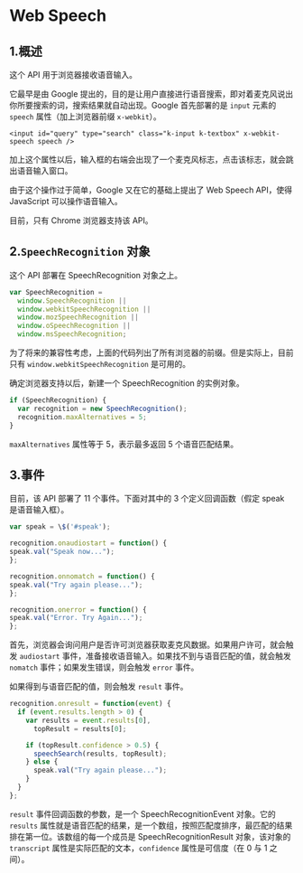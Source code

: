 # Web Speech

## 1.概述

这个 API 用于浏览器接收语音输入。

它最早是由 Google 提出的，目的是让用户直接进行语音搜索，即对着麦克风说出你所要搜索的词，搜索结果就自动出现。Google 首先部署的是 `input` 元素的 `speech` 属性（加上浏览器前缀 `x-webkit`）。

`<input id="query" type="search" class="k-input k-textbox" x-webkit-speech speech />`

加上这个属性以后，输入框的右端会出现了一个麦克风标志，点击该标志，就会跳出语音输入窗口。

由于这个操作过于简单，Google 又在它的基础上提出了 Web Speech API，使得 JavaScript 可以操作语音输入。

目前，只有 Chrome 浏览器支持该 API。

## 2.`SpeechRecognition` 对象

这个 API 部署在 SpeechRecognition 对象之上。

```javascript
var SpeechRecognition =
  window.SpeechRecognition ||
  window.webkitSpeechRecognition ||
  window.mozSpeechRecognition ||
  window.oSpeechRecognition ||
  window.msSpeechRecognition;
```

为了将来的兼容性考虑，上面的代码列出了所有浏览器的前缀。但是实际上，目前只有 `window.webkitSpeechRecognition` 是可用的。

确定浏览器支持以后，新建一个 SpeechRecognition 的实例对象。

```javascript
if (SpeechRecognition) {
  var recognition = new SpeechRecognition();
  recognition.maxAlternatives = 5;
}
```

`maxAlternatives` 属性等于 5，表示最多返回 5 个语音匹配结果。

## 3.事件

目前，该 API 部署了 11 个事件。下面对其中的 3 个定义回调函数（假定 speak 是语音输入框）。

```javascript
var speak = \$('#speak');

recognition.onaudiostart = function() {
speak.val("Speak now...");
};

recognition.onnomatch = function() {
speak.val("Try again please...");
};

recognition.onerror = function() {
speak.val("Error. Try Again...");
};
```

首先，浏览器会询问用户是否许可浏览器获取麦克风数据。如果用户许可，就会触发 `audiostart` 事件，准备接收语音输入。如果找不到与语音匹配的值，就会触发 `nomatch` 事件；如果发生错误，则会触发 `error` 事件。

如果得到与语音匹配的值，则会触发 `result` 事件。

```javascript
recognition.onresult = function(event) {
  if (event.results.length > 0) {
    var results = event.results[0],
      topResult = results[0];

    if (topResult.confidence > 0.5) {
      speechSearch(results, topResult);
    } else {
      speak.val("Try again please...");
    }
  }
};
```

`result` 事件回调函数的参数，是一个 SpeechRecognitionEvent 对象。它的 `results` 属性就是语音匹配的结果，是一个数组，按照匹配度排序，最匹配的结果排在第一位。该数组的每一个成员是 SpeechRecognitionResult 对象，该对象的 `transcript` 属性是实际匹配的文本，`confidence` 属性是可信度（在 0 与 1 之间）。
